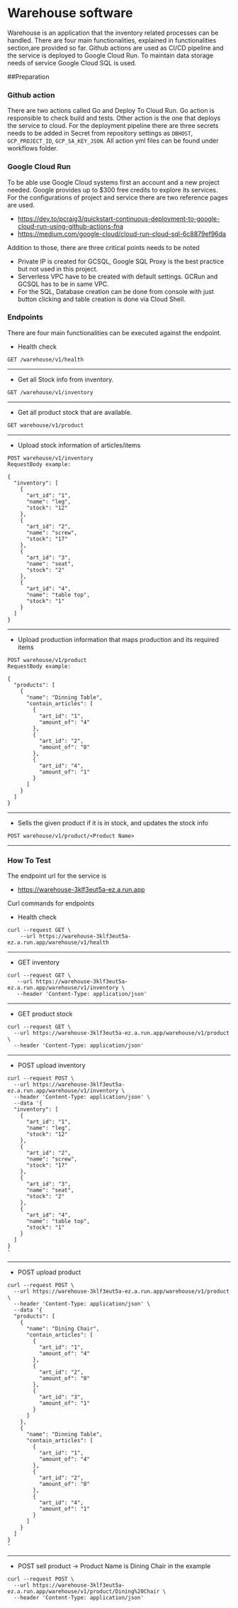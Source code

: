 # Warehouse software

Warehouse is an application that the inventory related processes can be handled. There are four main functionalities, explained in functionalities section,are provided so far. Github actions are used as CI/CD pipeline and the service is deployed to Google Cloud Run. To maintain data storage needs of service Google Cloud SQL is used.

##Preparation 
### Github action
There are two actions called Go and Deploy To Cloud Run. Go action is responsible to check build and tests. Other action is the one that deploys the service to cloud.
For the deployment pipeline there are three secrets needs to be added in Secret from repository settings as `DBHOST`, `GCP_PROJECT_ID`, `GCP_SA_KEY_JSON`.
All action yml files can be found under workflows folder.

### Google Cloud Run
To be able use Google Cloud systems first an account and a new project needed. Google provides up to $300 free credits to explore its services.   
For the configurations of project and service there are two reference pages are used.
* https://dev.to/pcraig3/quickstart-continuous-deployment-to-google-cloud-run-using-github-actions-fna
* https://medium.com/google-cloud/cloud-run-cloud-sql-6c8879ef96da

Addition to those, there are three critical points needs to be noted
* Private IP is created for GCSQL, Google SQL Proxy is the best practice but not used in this project.
* Serverless VPC have to be created with default settings. GCRun and GCSQL has to be in same VPC.
* For the SQL, Database creation can be done from console with just button clicking and table creation is done via Cloud Shell. 

### Endpoints
There are four main functionalities can be executed against the endpoint.

- Health check 
```
GET /warehouse/v1/health

```
------

- Get all Stock info from inventory.
```
GET /warehouse/v1/inventory

```
------
- Get all product stock that are available.
```
GET warehouse/v1/product

```
------

- Upload stock information of articles/items

```
POST warehouse/v1/inventory
RequestBody example: 

{
  "inventory": [
    {
      "art_id": "1",
      "name": "leg",
      "stock": "12"
    },
    {
      "art_id": "2",
      "name": "screw",
      "stock": "17"
    },
    {
      "art_id": "3",
      "name": "seat",
      "stock": "2"
    },
    {
      "art_id": "4",
      "name": "table top",
      "stock": "1"
    }
  ]
}

```
------
- Upload production information that maps production and its required items

```
POST warehouse/v1/product
RequestBody example: 

{
  "products": [
    {
      "name": "Dinning Table",
      "contain_articles": [
        {
          "art_id": "1",
          "amount_of": "4"
        },
        {
          "art_id": "2",
          "amount_of": "8"
        },
        {
          "art_id": "4",
          "amount_of": "1"
        }
      ]
    }
  ]
}

```
-----

- Sells the given product if it is in stock, and updates the stock info 

```
POST warehouse/v1/product/<Product Name>

```
-----

### How To Test
The endpoint url for the service is 
* https://warehouse-3klf3eut5a-ez.a.run.app

Curl commands for endpoints
* Health check
```
curl --request GET \
    --url https://warehouse-3klf3eut5a-ez.a.run.app/warehouse/v1/health
```
----

* GET inventory
```
curl --request GET \
   --url https://warehouse-3klf3eut5a-ez.a.run.app/warehouse/v1/inventory \
   --header 'Content-Type: application/json'
```
-----
   
* GET product stock
```
curl --request GET \
  --url https://warehouse-3klf3eut5a-ez.a.run.app/warehouse/v1/product \
  --header 'Content-Type: application/json'
```
-----

* POST upload inventory
```
curl --request POST \
  --url https://warehouse-3klf3eut5a-ez.a.run.app/warehouse/v1/inventory \
  --header 'Content-Type: application/json' \
  --data '{
  "inventory": [
    {
      "art_id": "1",
      "name": "leg",
      "stock": "12"
    },
    {
      "art_id": "2",
      "name": "screw",
      "stock": "17"
    },
    {
      "art_id": "3",
      "name": "seat",
      "stock": "2"
    },
    {
      "art_id": "4",
      "name": "table top",
      "stock": "1"
    }
  ]
}
'
```
-----

* POST upload product
```
curl --request POST \
  --url https://warehouse-3klf3eut5a-ez.a.run.app/warehouse/v1/product \
  --header 'Content-Type: application/json' \
  --data '{
  "products": [
    {
      "name": "Dining Chair",
      "contain_articles": [
        {
          "art_id": "1",
          "amount_of": "4"
        },
        {
          "art_id": "2",
          "amount_of": "8"
        },
        {
          "art_id": "3",
          "amount_of": "1"
        }
      ]
    },
    {
      "name": "Dinning Table",
      "contain_articles": [
        {
          "art_id": "1",
          "amount_of": "4"
        },
        {
          "art_id": "2",
          "amount_of": "8"
        },
        {
          "art_id": "4",
          "amount_of": "1"
        }
      ]
    }
  ]
}
'
```
----

* POST sell product -> Product Name is Dining Chair in the example
```
curl --request POST \
  --url https://warehouse-3klf3eut5a-ez.a.run.app/warehouse/v1/product/Dining%20Chair \
  --header 'Content-Type: application/json'
```